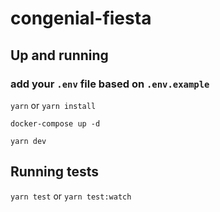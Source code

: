 # congenial-fiesta

## Up and running

### add your `.env` file based on `.env.example`

`yarn` or `yarn install`

`docker-compose up -d`

`yarn dev`

## Running tests
`yarn test` or `yarn test:watch`
